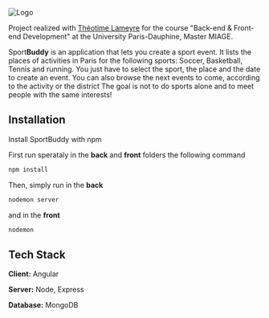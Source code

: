 ![Logo](https://drive.google.com/uc?export=view&id=1vsCrFKq5UVCPld5ey6kDT2e01is_Tuhf)

Project realized with [Théotime Lameyre](https://github.com/tlameyre) for the course "Back-end & Front-end Development" at the University Paris-Dauphine, Master MIAGE. 

Sport**Buddy** is an application that lets you create a sport event. It lists the places of activities in Paris for the following sports: Soccer, Basketball, Tennis and running. You just have to select the sport, the place and the date to create an event. You can also browse the next events to come, according to the activity or the district
The goal is not to do sports alone and to meet people with the same interests! 


## Installation

Install SportBuddy with npm

First run sperataly in the **back** and **front** folders the following command
```bash
npm install
```
Then, simply run in the **back**
```bash
nodemon server
```
and in the **front**
```bash
nodemon
```

## Tech Stack

**Client:** Angular

**Server:** Node, Express

**Database:** MongoDB
